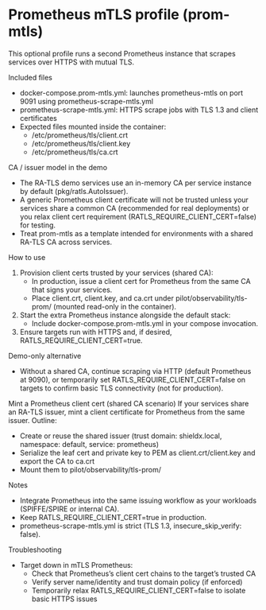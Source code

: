 Prometheus mTLS profile (prom-mtls)
===================================

This optional profile runs a second Prometheus instance that scrapes services over HTTPS with mutual TLS.

Included files
- docker-compose.prom-mtls.yml: launches prometheus-mtls on port 9091 using prometheus-scrape-mtls.yml
- prometheus-scrape-mtls.yml: HTTPS scrape jobs with TLS 1.3 and client certificates
- Expected files mounted inside the container:
  - /etc/prometheus/tls/client.crt
  - /etc/prometheus/tls/client.key
  - /etc/prometheus/tls/ca.crt

CA / issuer model in the demo
- The RA-TLS demo services use an in-memory CA per service instance by default (pkg/ratls.AutoIssuer).
- A generic Prometheus client certificate will not be trusted unless your services share a common CA (recommended for real deployments) or you relax client cert requirement (RATLS_REQUIRE_CLIENT_CERT=false) for testing.
- Treat prom-mtls as a template intended for environments with a shared RA-TLS CA across services.

How to use
1) Provision client certs trusted by your services (shared CA):
   - In production, issue a client cert for Prometheus from the same CA that signs your services.
   - Place client.crt, client.key, and ca.crt under pilot/observability/tls-prom/ (mounted read-only in the container).
2) Start the extra Prometheus instance alongside the default stack:
   - Include docker-compose.prom-mtls.yml in your compose invocation.
3) Ensure targets run with HTTPS and, if desired, RATLS_REQUIRE_CLIENT_CERT=true.

Demo-only alternative
- Without a shared CA, continue scraping via HTTP (default Prometheus at 9090), or temporarily set RATLS_REQUIRE_CLIENT_CERT=false on targets to confirm basic TLS connectivity (not for production).

Mint a Prometheus client cert (shared CA scenario)
If your services share an RA-TLS issuer, mint a client certificate for Prometheus from the same issuer. Outline:
- Create or reuse the shared issuer (trust domain: shieldx.local, namespace: default, service: prometheus)
- Serialize the leaf cert and private key to PEM as client.crt/client.key and export the CA to ca.crt
- Mount them to pilot/observability/tls-prom/

Notes
- Integrate Prometheus into the same issuing workflow as your workloads (SPIFFE/SPIRE or internal CA).
- Keep RATLS_REQUIRE_CLIENT_CERT=true in production.
- prometheus-scrape-mtls.yml is strict (TLS 1.3, insecure_skip_verify: false).

Troubleshooting
- Target down in mTLS Prometheus:
  - Check that Prometheus’s client cert chains to the target’s trusted CA
  - Verify server name/identity and trust domain policy (if enforced)
  - Temporarily relax RATLS_REQUIRE_CLIENT_CERT=false to isolate basic HTTPS issues
